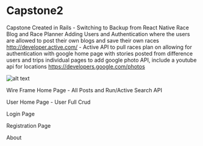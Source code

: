 # Capstone2

Capstone
Created in Rails -  Switching  to Backup from React Native
Race Blog and Race Planner
Adding Users and Authentication where the users are allowed to post their own blogs and save their own races
http://developer.active.com/ - Active API to pull races
plan on allowing for authentication with google
home page with stories posted from difference users and trips
individual pages to add google photo API, include a youtube api for locations
https://developers.google.com/photos 



![alt text](https://healthtoday.com/wp-content/uploads/2014/09/hiking-trails-us.jpg)

Wire Frame
Home Page  - All Posts and Run/Active Search API

User Home Page - User Full Crud

Login Page

Registration Page

About


